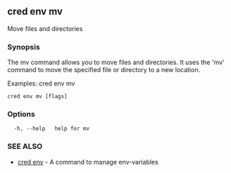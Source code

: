 ## cred env mv

Move files and directories

### Synopsis

The mv command allows you to move files and directories.
It uses the 'mv' command to move the specified file or directory to a new location.

Examples:
  cred env mv <source> <destination>

```
cred env mv [flags]
```

### Options

```
  -h, --help   help for mv
```

### SEE ALSO

* [cred env](cred_env.md)	 - A command to manage env-variables


